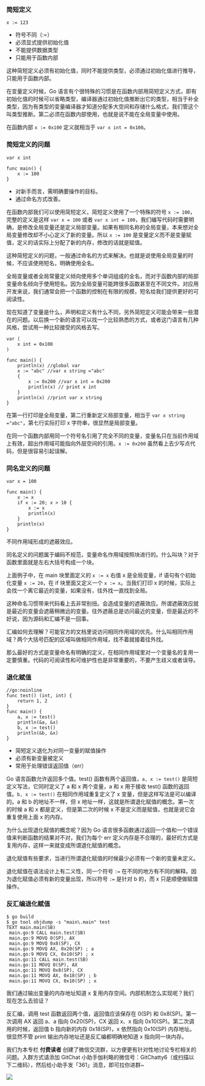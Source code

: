 ### 简短定义

    
    
    x := 123
    

  * 符号不同（:=）
  * 必须显式提供初始化值
  * 不能提供数据类型
  * 只能用于函数内部

这种简短定义必须有初始化值，同时不能提供类型，必须通过初始化值进行推导，只能用于函数内部。

在变量定义时候，Go
语言有个很特殊的习惯是在函数内部用简短定义方式，即有初始化值的时候可以省略类型，编译器通过初始化值推断出它的类型，相当于补全类型，因为有类型的变量编译器才知道分配多大空间和存储什么格式，我们管这个叫类型推断。第二必须在函数内部使用，也就是说不能在全局变量中使用。

在函数内部 `x := 0x100` 定义就相当于 `var x int = 0x100`。

### 简短定义的问题

    
    
    var x int
    
    func main() {
        x := 100
    }
    

  * 对新手而言，需明确要操作的目标。
  * 通过命名方式改善。

在函数内部我们可以使用简短定义，简短定义使用了一个特殊的符号 `x := 100`，完整的定义是这样 `var x = 100` 或者 `var x int
= 100`，我们编写代码时需要明确，是修改全局变量还是定义局部变量。如果有相同名称的全局变量，本来想对全局变量修改却不小心定义了新的变量。所以 `x :=
100` 是变量定义而不是变量赋值，定义的话实际上分配了新的内存，修改的话就是赋值。

这种简短定义的问题，一般通过命名的方式来解决。也就是说使用全局变量的时候，不应该使用短名，明确使用全名。

全局变量或者全局常量定义倾向使用多个单词组成的全名，而对于函数内部的局部变量命名倾向于使用短名。因为全局变量可能跨很多函数甚至在不同文件。对应用开发来说，我们通常会把一个函数的控制在有限的规模，短名给我们提供更好的可阅读性。

现在知道了变量是什么，声明和定义有什么不同，另外简短定义可能会带来一些潜在的问题。以后换一个新的语言可以找一个比较熟悉的方式，或者这门语言有几种风格，尝试用一种比较接受的风格去写。

    
    
    var (
        x int = 0x100
    )
    
    func main() {
        println(x) //global var
        x := "abc" //var x string ="abc"
        {
            x := 0x200 //var x int = 0x200
            println(x) // print x int
        }
        println(x) //print var x string
    }
    

在第一行打印是全局变量，第二行重新定义局部变量，相当于 `var x string ="abc"`，第七行实际打印 x 字符串，很显然是局部变量。

在同一个函数内部用同一个符号名引用了完全不同的变量，变量名只在当前作用域上有效，超出作用域可能指向外层空间的引用。`x := 0x200`
虽然看上去少写点代码，但是很容易引起误解。

### 同名定义的问题

    
    
    var x = 100
    
    func main() {
        x := x
        if x := 20; x > 10 {
            x := x
            println(x)
        }
        println(x)
    }
    

不同作用域形成的遮蔽效应。

同名定义的问题属于编码不规范，变量命名作用域按照块进行的。什么叫块？对于函数里面就是左右大括号构成一个块。

上面例子中，在 main 块里面定义的 `x := x` 右值 x 是全局变量，if 语句有个初始化变量 `x := 20`，在 if 块里面又定义一个
`x := x`。当我们打印 x 的时候，实际上会找一个离它最近的变量，如果没有，往外找一直找到全局。

这种命名习惯带来代码看上去非常别扭。会造成变量的遮蔽效应。所谓遮蔽效应就是最近的变量会遮蔽稍微远的变量。往外遮蔽总是访问最近的变量，但是最近的不好说，因为源码和汇编不是一回事。

汇编如何去理解？可能官方的文档里说访问相同作用域的优先。什么叫相同作用域？两个大括号匹配的区域叫做相同作用域，找不着就接着往外找。

那么最好的方式是变量命名有明确的定义，在相同作用域里对一个变量名的复用一定要慎重。代码的可阅读性和可维护性也是非常重要的，不要产生歧义或者误导。

### 退化赋值

    
    
    //go:noinline
    func test() (int, int) {
        return 1, 2
    }
    func main() {
        a, x := test()
        println(&a, &x)
        b, x := test()
        println(&b, &x)
    }
    

  * 简短定义退化为对同一变量的赋值操作
  * 必须有新变量被定义
  * 常用于处理错误返回值（err）

Go 语言函数允许返回多个值。test() 函数有两个返回值，`a, x := test()` 是简短定义写法，它同时定义了 a 和 x 两个变量，a 和
x 用于接收 test() 函数的返回值。`b, x := test()` 在相同作用域重复定义了 x 变量，但是这样写法是可以编译的。a 和 b
的地址不一样，但 x 地址一样，这就是所谓退化赋值的概念。第一次的时候 a 和 x 都是定义，但是第二次的时候 x
不是定义而是赋值，也就是说它会重复使用上面 x 的内存。

为什么出现退化赋值的概念呢？因为 Go 语言很多函数通过返回一个值和一个错误值来判断函数的结果对不对，我们为每个 err
定义内存是不合理的，最好的方式是复用内存，这样一来就变成所谓退化赋值的概念。

退化赋值有些要求，当进行所谓退化赋值的时候最少必须有一个新的变量未定义。

退化赋值在语法设计上有二义性，同一个符号 `:=` 在不同的地方有不同的解释。因为退化赋值必须有新的变量出现，所以符号 `:=` 是针对 b 的，而 x
只是顺便做赋值操作。

### 反汇编退化赋值

    
    
    $ go build
    $ go tool objdump -s "main\.main" test
    TEXT main.main(SB)
     main.go:9 CALL main.test(SB)
     main.go:9 MOVQ 0(SP), AX
     main.go:9 MOVQ 0x8(SP), CX
     main.go:9 MOVQ AX, 0x20(SP) ; a
     main.go:9 MOVQ CX, 0x10(SP) ; x
     main.go:11 CALL main.test(SB)
     main.go:11 MOVQ 0(SP), AX
     main.go:11 MOVQ 0x8(SP), CX
     main.go:11 MOVQ AX, 0x18(SP) ; b
     main.go:11 MOVQ CX, 0x10(SP) ; x
    

我们通过输出变量的内存地址知道 x 复用内存空间。内部机制怎么实现呢？我们现在怎么去验证？

反汇编，调用 test 函数返回两个值，返回值应该保存在 0(SP) 和 0x8(SP)。第一次调用 AX 返回 a、a 指向 0x20(SP)，CX 返回
x、x 指向 0x10(SP)。第二次调用的时候，返回值 b 指向新的内存 0x18(SP)，x 依然指向 0x10(SP) 内存地址。很显然不管
print 输出内存地址还是反汇编都明确地知道 x 指向同一块内存。

我们为本专栏 **付费读者** 创建了微信交流群，以方便更有针对性地讨论专栏相关的问题。入群方式请添加 GitChat
小助手伽利略的微信号：GitChatty6（或扫描以下二维码），然后给小助手发「361」消息，即可拉你进群~

![](https://images.gitbook.cn/FsONnMw_1O_6pkv-U-ji0U1injRm)

